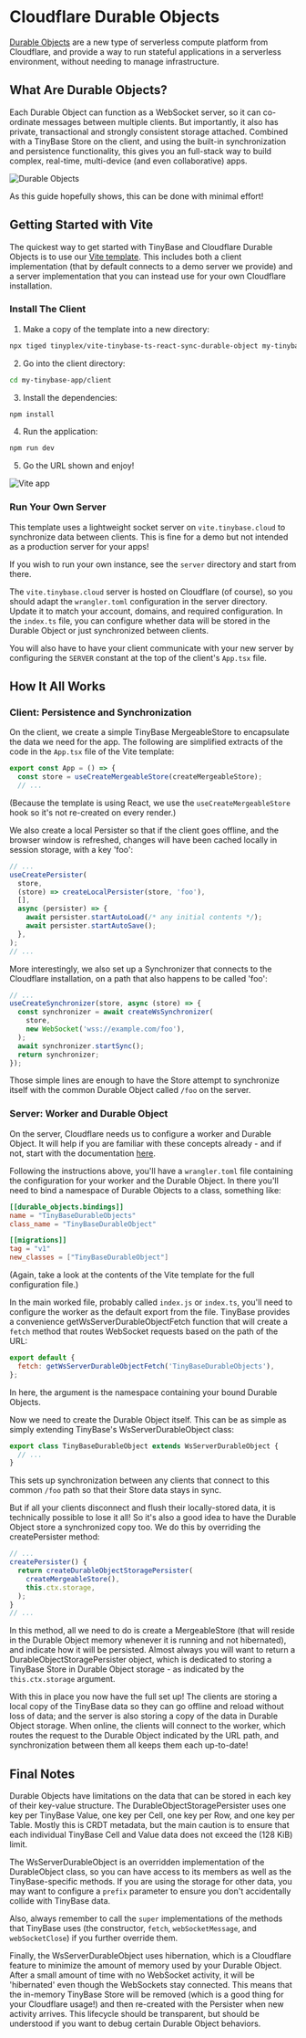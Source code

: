 # Cloudflare Durable Objects

[Durable Objects](https://developers.cloudflare.com/durable-objects/) are a new
type of serverless compute platform from Cloudflare, and provide a way to run
stateful applications in a serverless environment, without needing to manage
infrastructure.

## What Are Durable Objects?

Each Durable Object can function as a WebSocket server, so it can co-ordinate
messages between multiple clients. But importantly, it also has private,
transactional and strongly consistent storage attached. Combined with a TinyBase
Store on the client, and using the built-in synchronization and persistence
functionality, this gives you an full-stack way to build complex, real-time,
multi-device (and even collaborative) apps.

![Durable Objects](/durable.svg 'Durable Objects')

As this guide hopefully shows, this can be done with minimal effort!

## Getting Started with Vite

The quickest way to get started with TinyBase and Cloudflare Durable Objects is
to use our [Vite
template](https://github.com/tinyplex/vite-tinybase-ts-react-sync-durable-object).
This includes both a client implementation (that by default connects to a demo
server we provide) and a server implementation that you can instead use for your
own Cloudflare installation.

### Install The Client

1. Make a copy of the template into a new directory:

```sh
npx tiged tinyplex/vite-tinybase-ts-react-sync-durable-object my-tinybase-app
```

2. Go into the client directory:

```sh
cd my-tinybase-app/client
```

3. Install the dependencies:

```sh
npm install
```

4. Run the application:

```sh
npm run dev
```

5. Go the URL shown and enjoy!

![Vite app](/vite-tinybase-sync.png 'Vite app')

### Run Your Own Server

This template uses a lightweight socket server on `vite.tinybase.cloud` to
synchronize data between clients. This is fine for a demo but not intended as a
production server for your apps!

If you wish to run your own instance, see the `server` directory and start from
there.

The `vite.tinybase.cloud` server is hosted on Cloudflare (of course), so you
should adapt the `wrangler.toml` configuration in the server directory. Update
it to match your account, domains, and required configuration. In the `index.ts`
file, you can configure whether data will be stored in the Durable Object or
just synchronized between clients.

You will also have to have your client communicate with your new server by
configuring the `SERVER` constant at the top of the client's `App.tsx` file.

## How It All Works

### Client: Persistence and Synchronization

On the client, we create a simple TinyBase MergeableStore to encapsulate the
data we need for the app. The following are simplified extracts of the code in
the `App.tsx` file of the Vite template:

```js yolo
export const App = () => {
  const store = useCreateMergeableStore(createMergeableStore);
  // ...
```

(Because the template is using React, we use the `useCreateMergeableStore` hook
so it's not re-created on every render.)

We also create a local Persister so that if the client goes offline, and the
browser window is refreshed, changes will have been cached locally in session
storage, with a key 'foo':

```js yolo
// ...
useCreatePersister(
  store,
  (store) => createLocalPersister(store, 'foo'),
  [],
  async (persister) => {
    await persister.startAutoLoad(/* any initial contents */);
    await persister.startAutoSave();
  },
);
// ...
```

More interestingly, we also set up a Synchronizer that connects to the
Cloudflare installation, on a path that also happens to be called 'foo':

```js yolo
// ...
useCreateSynchronizer(store, async (store) => {
  const synchronizer = await createWsSynchronizer(
    store,
    new WebSocket('wss://example.com/foo'),
  );
  await synchronizer.startSync();
  return synchronizer;
});
```

Those simple lines are enough to have the Store attempt to synchronize itself
with the common Durable Object called `/foo` on the server.

### Server: Worker and Durable Object

On the server, Cloudflare needs us to configure a worker and Durable Object. It
will help if you are familiar with these concepts already - and if not, start
with the documentation
[here](https://developers.cloudflare.com/durable-objects/get-started/walkthrough/).

Following the instructions above, you'll have a `wrangler.toml` file containing
the configuration for your worker and the Durable Object. In there you'll need
to bind a namespace of Durable Objects to a class, something like:

```toml
[[durable_objects.bindings]]
name = "TinyBaseDurableObjects"
class_name = "TinyBaseDurableObject"

[[migrations]]
tag = "v1"
new_classes = ["TinyBaseDurableObject"]
```

(Again, take a look at the contents of the Vite template for the full
configuration file.)

In the main worked file, probably called `index.js` or `index.ts`, you'll need
to configure the worker as the default export from the file. TinyBase provides a
convenience getWsServerDurableObjectFetch function that will create a `fetch`
method that routes WebSocket requests based on the path of the URL:

```js yolo
export default {
  fetch: getWsServerDurableObjectFetch('TinyBaseDurableObjects'),
};
```

In here, the argument is the namespace containing your bound Durable Objects.

Now we need to create the Durable Object itself. This can be as simple as simply
extending TinyBase's WsServerDurableObject class:

```js yolo
export class TinyBaseDurableObject extends WsServerDurableObject {
  // ...
}
```

This sets up synchronization between any clients that connect to this common
`/foo` path so that their Store data stays in sync.

But if all your clients disconnect and flush their locally-stored data, it is
technically possible to lose it all! So it's also a good idea to have the
Durable Object store a synchronized copy too. We do this by overriding the
createPersister method:

```js yolo
// ...
createPersister() {
  return createDurableObjectStoragePersister(
    createMergeableStore(),
    this.ctx.storage,
  );
}
// ...
```

In this method, all we need to do is create a MergeableStore (that will reside
in the Durable Object memory whenever it is running and not hibernated), and
indicate how it will be persisted. Almost always you will want to return a
DurableObjectStoragePersister object, which is dedicated to storing a TinyBase
Store in Durable Object storage - as indicated by the `this.ctx.storage`
argument.

With this in place you now have the full set up! The clients are storing a local
copy of the TinyBase data so they can go offline and reload without loss of
data; and the server is also storing a copy of the data in Durable Object
storage. When online, the clients will connect to the worker, which routes the
request to the Durable Object indicated by the URL path, and synchronization
between them all keeps them each up-to-date!

## Final Notes

Durable Objects have limitations on the data that can be stored in each key of
their key-value structure. The DurableObjectStoragePersister uses one key per
TinyBase Value, one key per Cell, one key per Row, and one key per Table. Mostly
this is CRDT metadata, but the main caution is to ensure that each individual
TinyBase Cell and Value data does not exceed the (128 KiB) limit.

The WsServerDurableObject is an overridden implementation of the DurableObject
class, so you can have access to its members as well as the TinyBase-specific
methods. If you are using the storage for other data, you may want to configure
a `prefix` parameter to ensure you don't accidentally collide with TinyBase
data.

Also, always remember to call the `super` implementations of the methods that
TinyBase uses (the constructor, `fetch`, `webSocketMessage`, and
`webSocketClose`) if you further override them.

Finally, the WsServerDurableObject uses hibernation, which is a Cloudflare
feature to minimize the amount of memory used by your Durable Object. After a
small amount of time with no WebSocket activity, it will be 'hibernated' even
though the WebSockets stay connected. This means that the in-memory TinyBase
Store will be removed (which is a good thing for your Cloudflare usage!) and
then re-created with the Persister when new activity arrives. This lifecycle
should be transparent, but should be understood if you want to debug certain
Durable Object behaviors.
